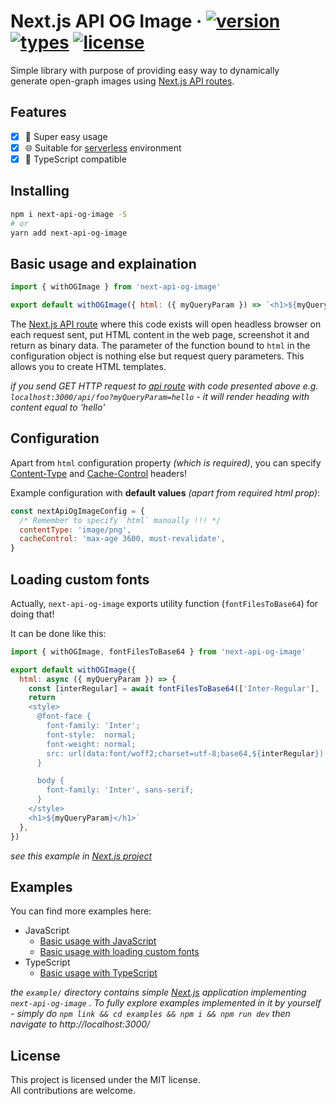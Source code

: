 # Next.js API OG Image &middot; [![version](https://badgen.net/npm/v/next-api-og-image)](https://www.npmjs.com/package/next-api-og-image) [![types](https://badgen.net/npm/types/next-api-og-image)](https://www.npmjs.com/package/next-api-og-image) [![license](https://badgen.net/npm/license/next-api-og-image)](https://github.com/neg4n/next-api-og-image/blob/main/LICENSE)

Simple library with purpose of providing easy way to dynamically  
generate open-graph images using [Next.js API routes][next-api-routes].

## Features

- [x] 🐄 Super easy usage
- [x] 🌐 Suitable for [serverless][vercel-serverless] environment
- [x] 🥷 TypeScript compatible

## Installing

```sh
npm i next-api-og-image -S
# or
yarn add next-api-og-image
```

## Basic usage and explaination

```js
import { withOGImage } from 'next-api-og-image'

export default withOGImage({ html: ({ myQueryParam }) => `<h1>${myQueryParam}</h1>` })
```

The [Next.js API route][next-api-routes] where this code exists will open headless browser
on each request sent, put HTML content in the web page, screenshot it and return as binary data. The parameter of the function bound to `html` in the configuration object is nothing else but request query parameters. This allows you to create HTML templates.

_if you send GET HTTP request to [api route][next-api-routes] with code presented above e.g. `localhost:3000/api/foo?myQueryParam=hello` - it will render heading with content equal to 'hello'_

## Configuration

Apart from `html` configuration property _(which is required)_, you can specify [Content-Type][content-type] and [Cache-Control][cache-control] headers!

Example configuration with **default values** _(apart from required html prop)_:

```js
const nextApiOgImageConfig = {
  /* Remember to specify `html` manually !!! */
  contentType: 'image/png',
  cacheControl: 'max-age 3600, must-revalidate',
}
```

## Loading custom fonts

Actually, `next-api-og-image` exports utility function (`fontFilesToBase64`) for doing that!

It can be done like this:
```js
import { withOGImage, fontFilesToBase64 } from 'next-api-og-image'

export default withOGImage({
  html: async ({ myQueryParam }) => {
    const [interRegular] = await fontFilesToBase64(['Inter-Regular'], 'fonts')
    return `
    <style>
      @font-face {
        font-family: 'Inter';
        font-style:  normal;
        font-weight: normal;
        src: url(data:font/woff2;charset=utf-8;base64,${interRegular}) format('woff2');
      }

      body {
        font-family: 'Inter', sans-serif;
      }
    </style>
    <h1>${myQueryParam}</h1>`
  },
})
```
*see this example in [Next.js project][basic-fonts]*

## Examples

You can find more examples here:

- JavaScript
  - [Basic usage with JavaScript][basic]
  - [Basic usage with loading custom fonts][basic-fonts]
- TypeScript
  - [Basic usage with TypeScript][basic-typescript]

_the `example/` directory contains simple [Next.js][next-homepage] application implementing `next-api-og-image` . To fully explore examples implemented in it by yourself - simply do `npm link && cd examples && npm i && npm run dev` then navigate to http://localhost:3000/_

## License

This project is licensed under the MIT license.  
All contributions are welcome.

[next-homepage]: https://nextjs.org/
[vercel-serverless]: https://vercel.com/docs/concepts/functions/introduction
[next-api-routes]: https://nextjs.org/docs/api-routes/introduction
[content-type]: https://developer.mozilla.org/en-US/docs/Web/HTTP/Headers/Content-Type
[cache-control]: https://developer.mozilla.org/en-US/docs/Web/HTTP/Headers/Cache-Control
[basic-typescript]: https://github.com/neg4n/next-api-og-image/tree/main/example/pages/api/basic-typescript.ts
[basic]: https://github.com/neg4n/next-api-og-image/tree/main/example/pages/api/basic.js
[basic-fonts]: https://github.com/neg4n/next-api-og-image/tree/main/example/pages/api/basic-custom-fonts.js
